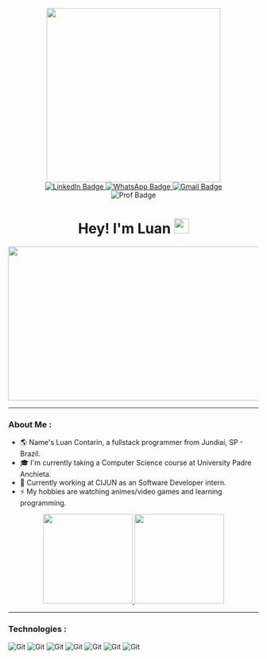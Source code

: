 <div id="header" align="center">
  <img src="https://i.pinimg.com/originals/e5/7b/21/e57b217c06a9e1440cb14b3fe17b3d0c.gif" width="350" />

  <div id="badges">
  <a href="https://www.linkedin.com/in/luan-cont/">
    <img src="https://img.shields.io/badge/LinkedIn-0077B5?style=for-the-badge&logo=linkedin&logoColor=white" alt="LinkedIn Badge" />
  </a>

  <a href="https://api.whatsapp.com/send?phone=5511942615059&lang=en">
    <img src="https://img.shields.io/badge/WhatsApp-25D366?style=for-the-badge&logo=whatsapp&logoColor=white" alt="WhatsApp Badge" />
  </a>

  <a href="mailto:luan.silvacontarin@gmail.com">
    <img src="https://img.shields.io/badge/Gmail-D14836?style=for-the-badge&logo=gmail&logoColor=white" alt="Gmail Badge" />
  </a>
  </div>

  <img src="https://komarev.com/ghpvc/?username=LuanContarin&style=flat-square&color=blue" alt="Prof Badge" />

  <h1>
    Hey! I'm Luan
    <img src="https://media.giphy.com/media/hvRJCLFzcasrR4ia7z/giphy.gif" width="30px"/>
  </h1>
</div>

<div align="center">
  <img src="https://i.pinimg.com/originals/02/5f/07/025f077d792552112c069238b76f3bac.png" width="550" height="310"/>
</div>

---

### About Me :

- :earth_americas: Name's Luan Contarin, a fullstack programmer from Jundiaí, SP - Brazil.
- :mortar_board: I'm currently taking a Computer Science course at University Padre Anchieta.
- :rocket: Currently working at CIJUN as an Software Developer intern.
- :zap: My hobbies are watching animes/video games and learning programming.

<div align="center">
  <a href="https://github.com/LuanContarin">
    <img height="180em" src="https://github-readme-stats.vercel.app/api/top-langs/?username=LuanContarin&layout=compact&langs_count=7&theme=dracula"/>
    <img height="180em" src="https://github-readme-stats.vercel.app/api?username=LuanContarin&show_icons=true&theme=dracula&include_all_commits=true&count_private=true"/>
  </a>
</div>

---

### Technologies :

<div>
  <img src="https://icongr.am/devicon/angularjs-original.svg?size=62&color=currentColor" title="Git" **alt="Git"/>
  <img src="https://icongr.am/devicon/csharp-original.svg?size=62&color=currentColor" title="Git" **alt="Git"/>
  <img src="https://icongr.am/devicon/dot-net-original-wordmark.svg?size=62&color=currentColor" title="Git" **alt="Git"/>
  <img src="https://icongr.am/devicon/html5-original.svg?size=62&color=currentColor" title="Git" **alt="Git"/>
  <img src="https://icongr.am/devicon/css3-original.svg?size=62&color=currentColor" title="Git" **alt="Git"/>
  <img src="https://icongr.am/devicon/bootstrap-plain-wordmark.svg?size=62&color=currentColor" title="Git" **alt="Git"/>
  <img src="https://icongr.am/devicon/javascript-original.svg?size=62&color=currentColor" title="Git" **alt="Git"/>
</div>
